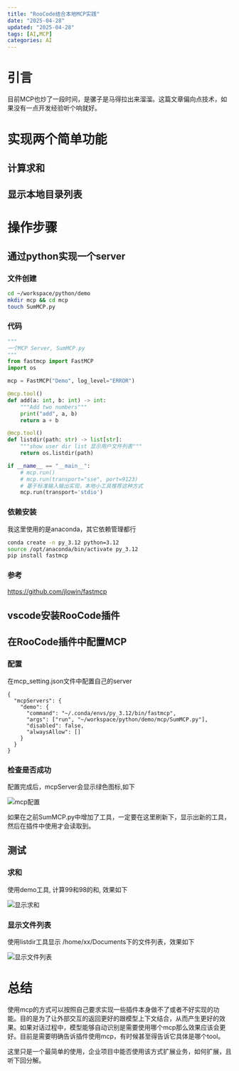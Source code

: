 ```yaml
---
title: "RooCode结合本地MCP实践"
date: "2025-04-28"
updated: "2025-04-28"
tags: [AI,MCP]
categories: AI
---
```


# 引言

目前MCP也炒了一段时间，是骡子是马得拉出来溜溜。这篇文章偏向点技术，如果没有一点开发经验听个响就好。

# 实现两个简单功能

## 计算求和

## 显示本地目录列表

# 操作步骤

## 通过python实现一个server

### 文件创建

``` sh
cd ~/workspace/python/demo
mkdir mcp && cd mcp
touch SumMCP.py
```

### 代码

``` python
"""
一个MCP Server, SumMCP.py
"""
from fastmcp import FastMCP
import os

mcp = FastMCP("Demo", log_level="ERROR")

@mcp.tool()
def add(a: int, b: int) -> int:
    """Add two numbers"""
    print("add", a, b)
    return a + b

@mcp.tool()
def listdir(path: str) -> list[str]:
    """show user dir list 显示用户文件列表"""
    return os.listdir(path)

if __name__ == "__main__":
    # mcp.run()
    # mcp.run(transport="sse", port=9123)
    # 基于标准输入输出实现，本地小工具推荐这种方式
    mcp.run(transport='stdio')
```

### 依赖安装

我这里使用的是anaconda，其它依赖管理都行

``` sh
conda create -n py_3.12 python=3.12
source /opt/anaconda/bin/activate py_3.12
pip install fastmcp
```

### 参考

<https://github.com/jlowin/fastmcp>

## vscode安装RooCode插件

## 在RooCode插件中配置MCP

### 配置

在mcp_setting.json文件中配置自己的server

``` example
{
  "mcpServers": {
    "demo": {
      "command": "~/.conda/envs/py_3.12/bin/fastmcp",
      "args": ["run", "~/workspace/python/demo/mcp/SumMCP.py"],
      "disabled": false,
      "alwaysAllow": []
    }
  }
}
```

### 检查是否成功

配置完成后，mcpServer会显示绿色图标,如下

![mcp配置](https://43.143.194.245/minio/images/roocode_mcp.png)

如果在之前SumMCP.py中增加了工具，一定要在这里刷新下，显示出新的工具，然后在插件中使用才会读取到。

## 测试

### 求和

使用demo工具, 计算99和98的和, 效果如下

![显示求和](https://43.143.194.245/minio/images/roocode_mcp_sum.png)

### 显示文件列表

使用listdir工具显示 /home/xx/Documents下的文件列表，效果如下

![显示文件列表](https://43.143.194.245/minio/images/roocode_mcp_listdir.png)

# 总结

使用mcp的方式可以按照自己要求实现一些插件本身做不了或者不好实现的功能。目的是为了让外部交互的返回更好的跟模型上下文结合，从而产生更好的效果。如果对话过程中，模型能够自动识别是需要使用哪个mcp那么效果应该会更好。目前是需要明确告诉插件使用mcp，有时候甚至得告诉它具体是哪个tool。

这里只是一个最简单的使用，企业项目中能否使用该方式扩展业务，如何扩展，且听下回分解。
